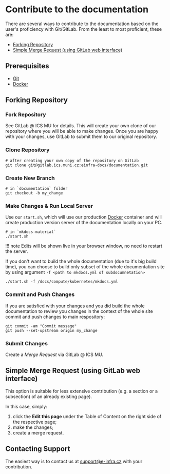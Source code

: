 # Contribute to the documentation

There are several ways to contribute to the documentation
based on the user's proficiency with Git/GitLab. From the least to most proficient, these are:    

- [Forking Repository](#forking-repository)    
- [Simple Merge Request (using GitLab web interface)](/#simple-merge-request-using-gitlab-web-interface)    

## Prerequisites
- [Git][4]
- [Docker][5]

## Forking Repository

### Fork Repository
See GitLab @ ICS MU for details. This will create your own clone of our repository where you will be able to make changes. Once you are happy with your changes, use GitLab to submit them to our original repository.

### Clone Repository

```console
# after creating your own copy of the repository on GitLab
git clone git@gitlab.ics.muni.cz:einfra-docs/documentation.git
```

### Create New Branch

```console
# in `documentation` folder
git checkout -b my_change
```

### Make Changes & Run Local Server

Use our `start.sh`, which will use our production [Docker][4] container and will create production version server of the documentation locally on your PC.
```console
# in `mkdocs-material`
./start.sh
```

!!! note
    Edits will be shown live in your browser window, no need to restart the server.

If you don't want to build the whole documentation (due to it's big build time), you can choose to build only subset of the whole documentation site by using argument `-f <path to mkdocs.yml of subdocumnetation>`
```console
./start.sh -f /docs/compute/kubernetes/mkdocs.yml
```

### Commit and Push Changes

If you are satisfied with your changes and you did build the whole documentation to review you changes in the context of the whole site commit and push changes to main respository:

```console
git commit -am "Commit message"
git push --set-upstream origin my_change
```

### Submit Changes

Create a *Merge Request* via GitLab @ ICS MU.

## Simple Merge Request (using GitLab web interface)

This option is suitable for less extensive contribution
(e.g. a section or a subsection) of an already existing page).

In this case, simply:

1. click the **Edit this page**
under the Table of Content on the right side of the respective page;
1. make the changes;
1. create a merge request.

## Contacting Support

The easiest way is to contact us at [support@e-infra.cz][3] with your contribution.

[1]: https://github.com/squidfunk/mkdocs-material
[2]: https://squidfunk.github.io/mkdocs-material/getting-started/
[3]: mailto:support@e-infra.cz
[4]: https://git-scm.com/downloads
[5]: https://docs.docker.com/get-docker/
